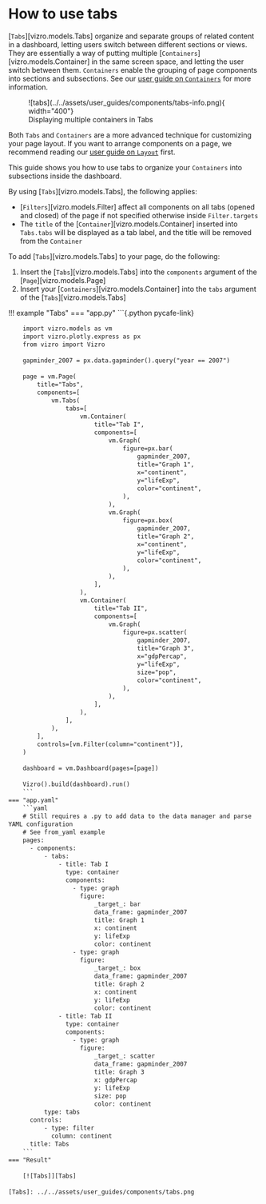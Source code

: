 # How to use tabs

[`Tabs`][vizro.models.Tabs]  organize and separate groups of related content in a dashboard, letting users switch between different sections or views.
They are essentially a way of putting multiple [`Containers`][vizro.models.Container] in the same screen space, and letting the user switch between them.
`Containers` enable the grouping of page components into sections and subsections. See our [user guide on `Containers`](container.md) for more information.

<figure markdown>
  ![tabs](../../assets/user_guides/components/tabs-info.png){ width="400"}
  <figcaption>Displaying multiple containers in Tabs</figcaption>
</figure>

Both `Tabs` and `Containers` are a more advanced technique for customizing your page layout. If you want to arrange components on a page, we recommend reading our [user guide on `Layout`](layouts.md) first.

This guide shows you how to use tabs to organize your `Containers` into subsections inside the dashboard.

By using [`Tabs`][vizro.models.Tabs], the following applies:

- [`Filters`][vizro.models.Filter] affect all components on all tabs (opened and closed) of the page if not specified otherwise inside `Filter.targets`
- The `title` of the  [`Container`][vizro.models.Container] inserted into `Tabs.tabs` will be displayed as a tab label, and the title will be removed from the `Container`


To add [`Tabs`][vizro.models.Tabs] to your page, do the following:

1. Insert the [`Tabs`][vizro.models.Tabs] into the `components` argument of the [`Page`][vizro.models.Page]
2. Insert your [`Containers`][vizro.models.Container] into the `tabs` argument of the [`Tabs`][vizro.models.Tabs]


!!! example "Tabs"
    === "app.py"
        ```{.python pycafe-link}

        import vizro.models as vm
        import vizro.plotly.express as px
        from vizro import Vizro

        gapminder_2007 = px.data.gapminder().query("year == 2007")

        page = vm.Page(
            title="Tabs",
            components=[
                vm.Tabs(
                    tabs=[
                        vm.Container(
                            title="Tab I",
                            components=[
                                vm.Graph(
                                    figure=px.bar(
                                        gapminder_2007,
                                        title="Graph 1",
                                        x="continent",
                                        y="lifeExp",
                                        color="continent",
                                    ),
                                ),
                                vm.Graph(
                                    figure=px.box(
                                        gapminder_2007,
                                        title="Graph 2",
                                        x="continent",
                                        y="lifeExp",
                                        color="continent",
                                    ),
                                ),
                            ],
                        ),
                        vm.Container(
                            title="Tab II",
                            components=[
                                vm.Graph(
                                    figure=px.scatter(
                                        gapminder_2007,
                                        title="Graph 3",
                                        x="gdpPercap",
                                        y="lifeExp",
                                        size="pop",
                                        color="continent",
                                    ),
                                ),
                            ],
                        ),
                    ],
                ),
            ],
            controls=[vm.Filter(column="continent")],
        )

        dashboard = vm.Dashboard(pages=[page])

        Vizro().build(dashboard).run()
        ```
    === "app.yaml"
        ```yaml
        # Still requires a .py to add data to the data manager and parse YAML configuration
        # See from_yaml example
        pages:
          - components:
              - tabs:
                  - title: Tab I
                    type: container
                    components:
                      - type: graph
                        figure:
                            _target_: bar
                            data_frame: gapminder_2007
                            title: Graph 1
                            x: continent
                            y: lifeExp
                            color: continent
                      - type: graph
                        figure:
                            _target_: box
                            data_frame: gapminder_2007
                            title: Graph 2
                            x: continent
                            y: lifeExp
                            color: continent
                  - title: Tab II
                    type: container
                    components:
                      - type: graph
                        figure:
                            _target_: scatter
                            data_frame: gapminder_2007
                            title: Graph 3
                            x: gdpPercap
                            y: lifeExp
                            size: pop
                            color: continent
              type: tabs
          controls:
              - type: filter
                column: continent
          title: Tabs
        ```
    === "Result"

        [![Tabs]][Tabs]

    [Tabs]: ../../assets/user_guides/components/tabs.png
